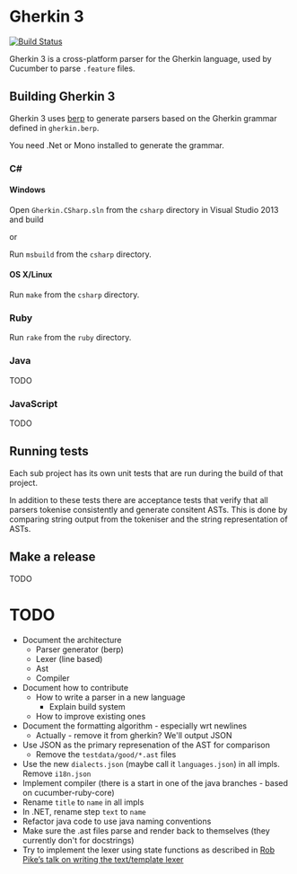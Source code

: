 # Gherkin 3

[![Build Status](https://travis-ci.org/cucumber/gherkin3.png)](https://travis-ci.org/cucumber/gherkin3)

Gherkin 3 is a cross-platform parser for the Gherkin language,
used by Cucumber to parse `.feature` files.

## Building Gherkin 3

Gherkin 3 uses [berp](https://github.com/gasparnagy/berp) to generate parsers
based on the Gherkin grammar defined in `gherkin.berp`.

You need .Net or Mono installed to generate the grammar.

### C# ###

#### Windows

Open `Gherkin.CSharp.sln` from the `csharp` directory in Visual Studio 2013 and build

or

Run `msbuild` from the `csharp` directory.

#### OS X/Linux

Run `make` from the `csharp` directory.

### Ruby

Run `rake` from the `ruby` directory.

### Java

TODO

### JavaScript

TODO

## Running tests

Each sub project has its own unit tests that are run during the build of that project.

In addition to these tests there are acceptance tests that verify that all parsers
tokenise consistently and generate consitent ASTs. This is done by comparing string output
from the tokeniser and the string representation of ASTs.

## Make a release

TODO

# TODO

* Document the architecture
  * Parser generator (berp)
  * Lexer (line based)
  * Ast
  * Compiler
* Document how to contribute
  * How to write a parser in a new language
    * Explain build system
  * How to improve existing ones
* Document the formatting algorithm - especially wrt newlines
  * Actually - remove it from gherkin? We'll output JSON
* Use JSON as the primary represenation of the AST for comparison
  * Remove the `testdata/good/*.ast` files
* Use the new `dialects.json` (maybe call it `languages.json`) in all impls. Remove `i18n.json`
* Implement compiler (there is a start in one of the java branches - based on cucumber-ruby-core)
* Rename `title` to `name` in all impls
* In .NET, rename step `text` to `name`
* Refactor java code to use java naming conventions
* Make sure the .ast files parse and render back to themselves (they currently don't for docstrings)
* Try to implement the lexer using state functions as described in [Rob Pike’s talk on writing the text/template lexer](https://www.youtube.com/watch?v=HxaD_trXwRE)
